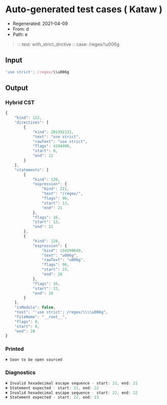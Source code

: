# Auto-generated test cases ( Kataw )
- Regenerated: 2021-04-09
- From: d
- Path: e
> :: test: with_strict_dirctive
> :: case: /regex/\\u006g
## Input

`````js
'use strict'; /regex/\\u006g
`````

## Output

### Hybrid CST

```javascript
{
    "kind": 122,
    "directives": [
        {
            "kind": 201392131,
            "text": "use strict",
            "rawText": "use strict",
            "flags": 4194400,
            "start": 0,
            "end": 12
        }
    ],
    "statements": [
        {
            "kind": 120,
            "expression": {
                "kind": 221,
                "text": "/regex/",
                "flags": 96,
                "start": 13,
                "end": 21
            },
            "flags": 16,
            "start": 13,
            "end": 21
        },
        {
            "kind": 120,
            "expression": {
                "kind": 134299649,
                "text": "u006g",
                "rawText": "u006g",
                "flags": 96,
                "start": 23,
                "end": 28
            },
            "flags": 16,
            "start": 23,
            "end": 28
        }
    ],
    "isModule": false,
    "text": "'use strict'; /regex/\\\\u006g",
    "fileName": "__root__",
    "flags": 0,
    "start": 0,
    "end": 28
}
```

### Printed

```javascript
✖ Soon to be open sourced
```

### Diagnostics

```javascript
✖ Invalid hexadecimal escape sequence - start: 21, end: 21
✖ Statement expected - start: 21, end: 22
✖ Invalid hexadecimal escape sequence - start: 22, end: 22
✖ Statement expected - start: 22, end: 23

```

